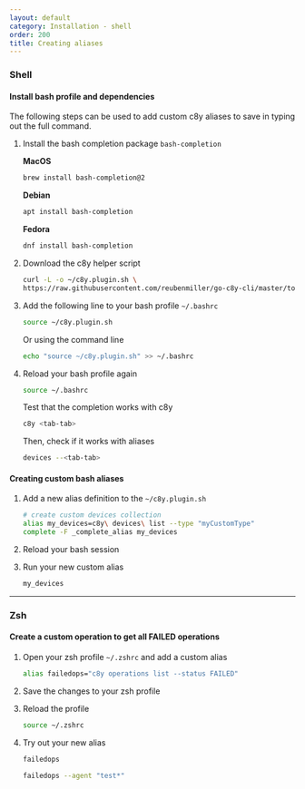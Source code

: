 ```yaml
---
layout: default
category: Installation - shell
order: 200
title: Creating aliases
---
```


### Shell

#### Install bash profile and dependencies

The following steps can be used to add custom c8y aliases to save in typing out the full command.

1. Install the bash completion package `bash-completion`

    **MacOS**

    ```bash
    brew install bash-completion@2
    ```

    **Debian**

    ```bash
    apt install bash-completion
    ```

    **Fedora**

    ```bash
    dnf install bash-completion
    ```

2. Download the c8y helper script

    ```bash
    curl -L -o ~/c8y.plugin.sh \
    https://raw.githubusercontent.com/reubenmiller/go-c8y-cli/master/tools/shell/c8y.plugin.sh
    ```

3. Add the following line to your bash profile `~/.bashrc`

    ```bash
    source ~/c8y.plugin.sh
    ```

    Or using the command line

    ```bash
    echo "source ~/c8y.plugin.sh" >> ~/.bashrc
    ```

4. Reload your bash profile again

    ```bash
    source ~/.bashrc
    ```

    Test that the completion works with c8y

    ```bash
    c8y <tab-tab>
    ```

    Then, check if it works with aliases

    ```bash
    devices --<tab-tab>
    ```

#### Creating custom bash aliases

1. Add a new alias definition to the `~/c8y.plugin.sh`

    ```bash
    # create custom devices collection
    alias my_devices=c8y\ devices\ list --type "myCustomType"
    complete -F _complete_alias my_devices
    ```

2. Reload your bash session

3. Run your new custom alias

    ```bash
    my_devices
    ```

---

### Zsh

#### Create a custom operation to get all FAILED operations

1. Open your zsh profile `~/.zshrc` and add a custom alias

    ```bash
    alias failedops="c8y operations list --status FAILED"
    ```

2. Save the changes to your zsh profile

3. Reload the profile

    ```bash
    source ~/.zshrc
    ```

4. Try out your new alias

    ```bash
    failedops
    ```

    ```bash
    failedops --agent "test*"
    ```
